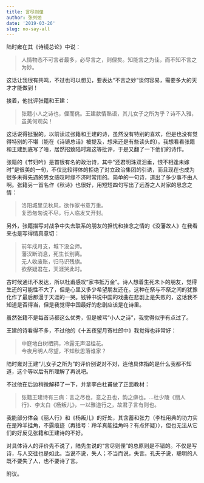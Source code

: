 ```yaml
---
title: 言尽则俚
author: 张列弛
date: '2019-03-26'
slug: no-say-all
---
```

陆时雍在其《诗镜总论》中说：

>人情物态不可言者最多，必尽言之，则俚矣。知能言之为佳，而不知不言之为妙。  

这话让我很有共鸣，不过也可以想见，要表达“不言之妙”谈何容易，需要多大的天才才能做到！

接着，他批评张籍和王建：

>张籍小人之诗也，俚而佻。王建款情熟语，其儿女子之所为乎？诗不入雅，虽美何观矣！  

这话说得挺狠的。以前读过张籍和王建的诗，虽然没有特别的喜欢，但是也没有觉得特别的不堪（能在《诗镜总话》被提及，想来还是有些读头的）。我想看看张籍和王建到底写了啥，居然招致陆时雍这等批评，于是又翻了一下他们的诗作。  

张籍的《节妇吟》是首很有名的政治诗，其中“还君明珠双泪垂，恨不相逢未嫁时”是很美的一句，不仅比较得体的拒绝了对立政治集团的引诱，而且现在也成为很多未得先遇的男女感叹时缘不济时常用的。简单的一句诗，道出了多少事不由人啊。张籍另一首名作《秋诗》也很好，用短短四句写出了远游之人对家的思念之情：

> 洛阳城里见秋风，欲作家书意万重。  
复恐匆匆说不尽，行人临发又开封。 

另外，张籍描写对战争中失去联系的朋友的担忧和挂念之情的《没藩故人》在我看来也是写得情真意切：

> 前年戍月支，城下没全师。  
藩汉断消息，死生长别离。  
无人收废账，归马识残旗。  
欲祭疑君在，天涯哭此时。

古时候通讯不发达，所以杜甫感叹“家书抵万金”。诗人想着生死未卜的朋友，觉得生还的可能性不大了，但是心里又多少希望朋友还在。这种在祭与不祭之间的犹豫化作了最后那漫于天涯的一哭。钱钟书说中国的戏曲在悲剧上是失败的，这话我不知道是否得当，但是我觉得中国最好的悲剧应该是在诗里。  

虽然张籍不是每首诗都这么优秀，但是被骂“小人之诗”，我觉得似乎有点过了。  

王建的诗看得不多，不过他的《十五夜望月寄杜郎中》我觉得也非常好：

> 中庭地白树栖鸦，冷露无声湿桂花。  
今夜月明人尽望，不知秋思落谁家？  

陆时雍对王建“儿女子之所为”的评价别说对不对，连他具体指的是什么我都不知道，这个等以后有所理解了再说吧。  

不过他在后边稍微解释了一下，并拿李白杜甫做了正面教材：

>张籍王建诗有三病：言之尽也，意之丑也，韵之痹也。...杜少陵《丽人行》、李太白《杨叛儿》，一以雅道行之，故君子言有则也。 

我能部分体会《丽人行》和《杨叛儿》的好处，其含蓄和张力（李杜用典的功力实在是羚羊挂角，不露痕迹（再括号：羚羊真能挂角吗？有点怀疑）），但也无法从它们的好反见张籍和王建诗的不好。  

对具体诗人的评价先不说了，陆先生说的“言尽则俚”的总原则是不错的。不仅是写诗，与人交往也是如此。当说不说，失人；不当而说，失言。孔夫子说，聪明的人既不要失了人，也不要诗了言。  

附议。

